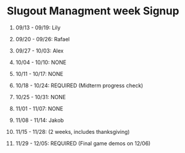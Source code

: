 # Slugout Managment week Signup

1. 09/13 - 09/19: Lily

2. 09/20 - 09/26: Rafael

3. 09/27 - 10/03: Alex

4. 10/04 - 10/10: NONE

5. 10/11 - 10/17: NONE

6. 10/18 - 10/24: REQUIRED (Midterm progress check)

7. 10/25 - 10/31: NONE

8. 11/01 - 11/07: NONE

9. 11/08 - 11/14: Jakob

10. 11/15 - 11/28: (2 weeks, includes thanksgiving)

11. 11/29 - 12/05: REQUIRED (Final game demos on 12/06)
